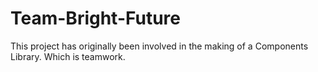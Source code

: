 # Team-Bright-Future
This project has originally been involved in the making of a Components Library. Which is teamwork.
